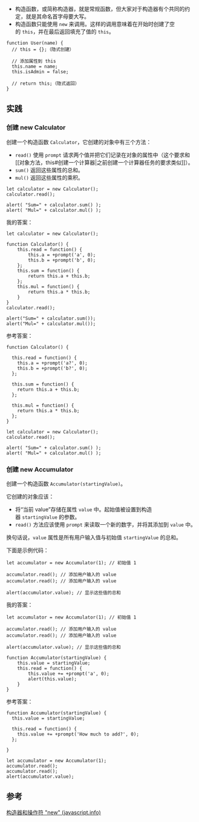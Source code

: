 
- 构造函数，或简称构造器，就是常规函数，但大家对于构造器有个共同的约定，就是其命名首字母要大写。
- 构造函数只能使用 `new` 来调用。这样的调用意味着在开始时创建了空的 `this`，并在最后返回填充了值的 `this`。

```JS
function User(name) {
  // this = {};（隐式创建）

  // 添加属性到 this
  this.name = name;
  this.isAdmin = false;

  // return this;（隐式返回）
}
```

## 实践

### 创建 new Calculator

创建一个构造函数 `Calculator`，它创建的对象中有三个方法：

- `read()` 使用 `prompt` 请求两个值并把它们记录在对象的属性中（这个要求和[[对象方法，this#创建一个计算器|之前创建一个计算器任务的要求类似]]）。
- `sum()` 返回这些属性的总和。
- `mul()` 返回这些属性的乘积。

```JS
let calculator = new Calculator();
calculator.read();

alert( "Sum=" + calculator.sum() );
alert( "Mul=" + calculator.mul() );
```
我的答案：

```JS
let calculator = new Calculator();

function Calculator() {
	this.read = function() {
		this.a = +prompt('a', 0);
		this.b = +prompt('b', 0);
	};
	this.sum = function() {
		return this.a + this.b;
	};
	this.mul = function() {
		return this.a * this.b;
	}
}
calculator.read();

alert("Sum=" + calculator.sum());
alert("Mul=" + calculator.mul());
```

参考答案：

```JS
function Calculator() {

  this.read = function() {
    this.a = +prompt('a?', 0);
    this.b = +prompt('b?', 0);
  };

  this.sum = function() {
    return this.a + this.b;
  };

  this.mul = function() {
    return this.a * this.b;
  };
}

let calculator = new Calculator();
calculator.read();

alert( "Sum=" + calculator.sum() );
alert( "Mul=" + calculator.mul() );
```

### 创建 new Accumulator

创建一个构造函数 `Accumulator(startingValue)`。

它创建的对象应该：

- 将“当前 value”存储在属性 `value` 中。起始值被设置到构造器 `startingValue` 的参数。
- `read()` 方法应该使用 `prompt` 来读取一个新的数字，并将其添加到 `value` 中。

换句话说，`value` 属性是所有用户输入值与初始值 `startingValue` 的总和。

下面是示例代码：

```JS
let accumulator = new Accumulator(1); // 初始值 1

accumulator.read(); // 添加用户输入的 value
accumulator.read(); // 添加用户输入的 value

alert(accumulator.value); // 显示这些值的总和
```

我的答案：

```JS
let accumulator = new Accumulator(1); // 初始值 1

accumulator.read(); // 添加用户输入的 value
accumulator.read(); // 添加用户输入的 value

alert(accumulator.value); // 显示这些值的总和

function Accumulator(startingValue) {
	this.value = startingValue;
	this.read = function() {
		this.value += +prompt('a', 0);
		alert(this.value);
	}
}
```

参考答案：

```JS
function Accumulator(startingValue) {
  this.value = startingValue;

  this.read = function() {
    this.value += +prompt('How much to add?', 0);
  };

}

let accumulator = new Accumulator(1);
accumulator.read();
accumulator.read();
alert(accumulator.value);
```

## 参考

[构造器和操作符 "new" (javascript.info)](https://zh.javascript.info/constructor-new#tasks)